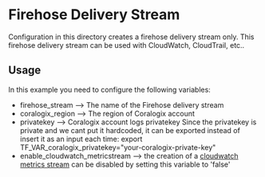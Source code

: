 # Firehose Delivery Stream
Configuration in this directory creates a firehose delivery stream only.
This firehose delivery stream can be used with CloudWatch, CloudTrail, etc..

## Usage

In this example you need to configure the following variables:
* firehose_stream --> The name of the Firehose delivery stream
* coralogix_region --> The region of Coralogix account
* privatekey --> Coralogix account logs privatekey
Since the privatekey is private and we cant put it hardcoded, it can be exported instead of insert it as an input each time:
export TF_VAR_coralogix_privatekey="your-coralogix-private-key"
* enable_cloudwatch_metricstream --> the creation of a [cloudwatch metrics stream](https://docs.aws.amazon.com/AmazonCloudWatch/latest/monitoring/CloudWatch-Metric-Streams.html) can be disabled by setting this variable to 'false'
